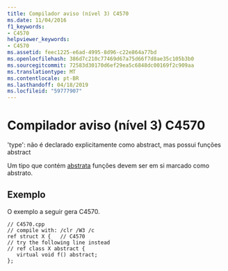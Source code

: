```yaml
---
title: Compilador aviso (nível 3) C4570
ms.date: 11/04/2016
f1_keywords:
- C4570
helpviewer_keywords:
- C4570
ms.assetid: feec1225-e6ad-4995-8d96-c22e864a77bd
ms.openlocfilehash: 386d7c210c77469d67a75d66f7d8ae35c105b3b0
ms.sourcegitcommit: 72583d30170d6ef29ea5c6848dc00169f2c909aa
ms.translationtype: MT
ms.contentlocale: pt-BR
ms.lasthandoff: 04/18/2019
ms.locfileid: "59777907"
---
```

# <a name="compiler-warning-level-3-c4570"></a>Compilador aviso (nível 3) C4570

'type': não é declarado explicitamente como abstract, mas possui funções abstract

Um tipo que contém [abstrata](../../extensions/abstract-cpp-component-extensions.md) funções devem ser em si marcado como abstrato.

## <a name="example"></a>Exemplo

O exemplo a seguir gera C4570.

```
// C4570.cpp
// compile with: /clr /W3 /c
ref struct X {   // C4570
// try the following line instead
// ref class X abstract {
   virtual void f() abstract;
};
```